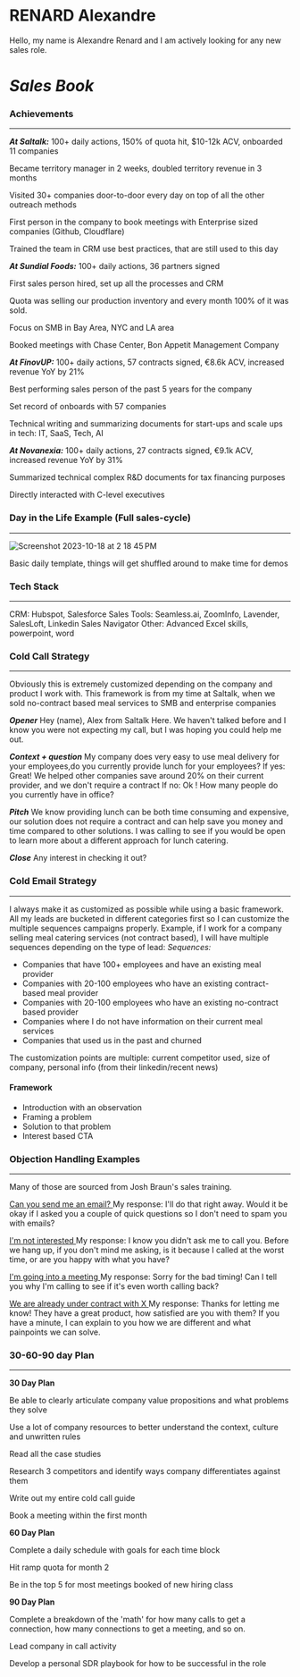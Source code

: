 # RENARD Alexandre

Hello, my name is Alexandre Renard and I am actively looking for any new sales role.

# _Sales Book_

### Achievements
_____
***At Saltalk:***
100+ daily actions, 150% of quota hit, $10-12k ACV, onboarded 11 companies

Became territory manager in 2 weeks, doubled territory revenue in 3 months

Visited 30+ companies door-to-door every day on top of all the other outreach methods

First person in the company to book meetings with Enterprise sized companies (Github, Cloudflare)

Trained the team in CRM use best practices, that are still used to this day

***At Sundial Foods:***
100+ daily actions, 36 partners signed

First sales person hired, set up all the processes and CRM

Quota was selling our production inventory and every month 100% of it was sold.

Focus on SMB in Bay Area, NYC and LA area

Booked meetings with Chase Center, Bon Appetit Management Company

***At FinovUP:***
100+ daily actions, 57 contracts signed, €8.6k ACV, increased revenue YoY by 21%

Best performing sales person of the past 5 years for the company

Set record of onboards with 57 companies

Technical writing and summarizing documents for start-ups and scale ups in tech: IT, SaaS, Tech, AI

***At Novanexia:***
100+ daily actions, 27 contracts signed, €9.1k ACV, increased revenue YoY by 31%

Summarized technical complex R&D documents for tax financing purposes

Directly interacted with C-level executives


### Day in the Life Example (Full sales-cycle)
_____
![Screenshot 2023-10-18 at 2 18 45 PM](https://github.com/AlexandreRenard/alexandrerenard.github.io/assets/126611069/421c600f-3714-4020-bf4d-7fb60fe96d60)

Basic daily template, things will get shuffled around to make time for demos


### Tech Stack
_____
CRM: Hubspot, Salesforce
Sales Tools: Seamless.ai, ZoomInfo, Lavender, SalesLoft, Linkedin Sales Navigator
Other: Advanced Excel skills, powerpoint, word


### Cold Call Strategy
_____
Obviously this is extremely customized depending on the company and product I work with.
This framework is from my time at Saltalk, when we sold no-contract based meal services to SMB and enterprise companies

***Opener***
Hey (name), Alex from Saltalk Here. We haven't talked before and I know you were not expecting my call, but I was hoping you could help me out.

***Context + question***
My company does very easy to use meal delivery for your employees,do you currently provide lunch for your employees?
If yes: Great! We helped other companies save around 20% on their current provider, and we don't require a contract
If no: Ok ! How many people do you currently have in office?

***Pitch***
We know providing lunch can be both time consuming and expensive, our solution does not require a contract and can help save you money and time compared to other solutions.
I was calling to see if you would be open to learn more about a different approach for lunch catering.

***Close***
Any interest in checking it out?


### Cold Email Strategy
_____
I always make it as customized as possible while using a basic framework.
All my leads are bucketed in different categories first so I can customize the multiple sequences campaigns properly.
Example, if I work for a company selling meal catering services (not contract based), I will have multiple sequences depending on the type of lead:
*Sequences:*
- Companies that have 100+ employees and have an existing meal provider
- Companies with 20-100 employees who have an existing contract-based meal provider
- Companies with 20-100 employees who have an existing no-contract based provider
- Companies where I do not have information on their current meal services
- Companies that used us in the past and churned

The customization points are multiple: current competitor used, size of company, personal info (from their linkedin/recent news)

#### Framework

- Introduction with an observation
- Framing a problem
- Solution to that problem
- Interest based CTA

  
### Objection Handling Examples
_____
Many of those are sourced from Josh Braun's sales training.

<ins>Can you send me an email?  </ins>
My response: I'll do that right away. Would it be okay if I asked you a couple of quick questions so I don't need to spam you with emails?

<ins>I'm not interested </ins>
My response: I know you didn't ask me to call you. Before we hang up, if you don't mind me asking, is it because I called at the worst  time, or are you happy with what you have?

<ins>I'm going into a meeting </ins>
My response: Sorry for the bad timing! Can I tell you why I'm calling to see if it's even worth calling back?

<ins>We are already under contract with X </ins>
My response: Thanks for letting me know! They have a great product, how satisfied are you with them? If you have a minute, I can explain to you how we are different and what painpoints we can solve.


### 30-60-90 day Plan
_____
**30 Day Plan**

Be able to clearly articulate company value propositions and what problems they solve

Use a lot of company resources to better understand the context, culture and unwritten rules

Read all the case studies

Research 3 competitors and identify ways company differentiates against them

Write out my entire cold call guide

Book a meeting within the first month

**60 Day Plan**

Complete a daily schedule with goals for each time block

Hit ramp quota for month 2 

Be in the top 5 for most meetings booked of new hiring class

**90 Day Plan**

Complete a breakdown of the 'math' for how many calls to get a connection, how many connections to get a meeting, and so on.

Lead company in call activity

Develop a personal SDR playbook for how to be successful in the role
